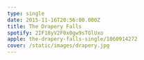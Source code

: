 ```yaml
---
type: single
date: 2015-11-16T20:56:00.000Z
title: The Drapery Falls
spotify: 2IF18yV2F0x0gw9sTGlUxo
apple: the-drapery-falls-single/1060914272
cover: /static/images/drapery.jpg
---
```


